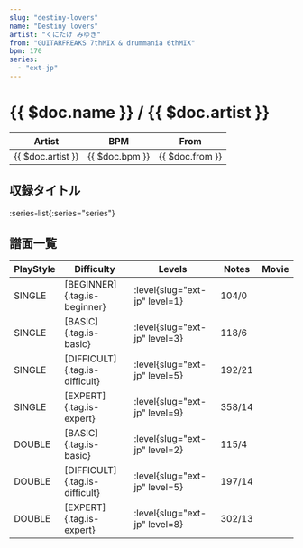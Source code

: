 ```yaml
---
slug: "destiny-lovers"
name: "Destiny lovers"
artist: "くにたけ みゆき"
from: "GUITARFREAKS 7thMIX & drummania 6thMIX"
bpm: 170
series:
  - "ext-jp"
---
```


# {{ $doc.name }} / {{ $doc.artist }}

|Artist|BPM|From|
|------|---|----|
|{{ $doc.artist }}|{{ $doc.bpm }}|{{ $doc.from }}|

## 収録タイトル

:series-list{:series="series"}

## 譜面一覧

|PlayStyle|Difficulty|Levels|Notes|Movie|
|---------|----------|------|-----|-----|
|SINGLE|[BEGINNER]{.tag.is-beginner}|<div class="field is-grouped is-grouped-multiline"> :level{slug="ext-jp" level=1}</div>|104/0||
|SINGLE|[BASIC]{.tag.is-basic}|<div class="field is-grouped is-grouped-multiline"> :level{slug="ext-jp" level=3}</div>|118/6||
|SINGLE|[DIFFICULT]{.tag.is-difficult}|<div class="field is-grouped is-grouped-multiline"> :level{slug="ext-jp" level=5}</div>|192/21||
|SINGLE|[EXPERT]{.tag.is-expert}|<div class="field is-grouped is-grouped-multiline"> :level{slug="ext-jp" level=9}</div>|358/14||
|DOUBLE|[BASIC]{.tag.is-basic}|<div class="field is-grouped is-grouped-multiline"> :level{slug="ext-jp" level=2}</div>|115/4||
|DOUBLE|[DIFFICULT]{.tag.is-difficult}|<div class="field is-grouped is-grouped-multiline"> :level{slug="ext-jp" level=5}</div>|197/14||
|DOUBLE|[EXPERT]{.tag.is-expert}|<div class="field is-grouped is-grouped-multiline"> :level{slug="ext-jp" level=8}</div>|302/13||

